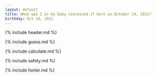 ```yaml
---
layout: default
title: When was I or my baby conceived if born on October 14, 1911?
birthday: Oct 14, 1911
---
```


{% include header.md %}

{% include guess.md %}

{% include calculate.md %}

{% include safety.md %}

{% include footer.md %}



